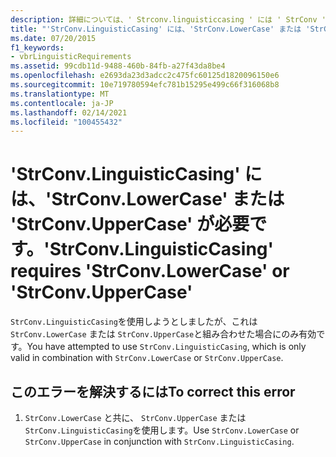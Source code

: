 ```yaml
---
description: 詳細については、' Strconv.linguisticcasing ' には ' StrConv ' または ' StrConv ' が必要です
title: "'StrConv.LinguisticCasing' には、'StrConv.LowerCase' または 'StrConv.UpperCase' が必要です。"
ms.date: 07/20/2015
f1_keywords:
- vbrLinguisticRequirements
ms.assetid: 99cdb11d-9488-460b-84fb-a27f43da8be4
ms.openlocfilehash: e2693da23d3adcc2c475fc60125d1820096150e6
ms.sourcegitcommit: 10e719780594efc781b15295e499c66f316068b8
ms.translationtype: MT
ms.contentlocale: ja-JP
ms.lasthandoff: 02/14/2021
ms.locfileid: "100455432"
---
```

# <a name="strconvlinguisticcasing-requires-strconvlowercase-or-strconvuppercase"></a><span data-ttu-id="0608b-103">'StrConv.LinguisticCasing' には、'StrConv.LowerCase' または 'StrConv.UpperCase' が必要です。</span><span class="sxs-lookup"><span data-stu-id="0608b-103">'StrConv.LinguisticCasing' requires 'StrConv.LowerCase' or 'StrConv.UpperCase'</span></span>

<span data-ttu-id="0608b-104">`StrConv.LinguisticCasing`を使用しようとしましたが、これは `StrConv.LowerCase` または `StrConv.UpperCase`と組み合わせた場合にのみ有効です。</span><span class="sxs-lookup"><span data-stu-id="0608b-104">You have attempted to use `StrConv.LinguisticCasing`, which is only valid in combination with `StrConv.LowerCase` or `StrConv.UpperCase`.</span></span>  
  
## <a name="to-correct-this-error"></a><span data-ttu-id="0608b-105">このエラーを解決するには</span><span class="sxs-lookup"><span data-stu-id="0608b-105">To correct this error</span></span>  
  
1. <span data-ttu-id="0608b-106">`StrConv.LowerCase` と共に、 `StrConv.UpperCase` または `StrConv.LinguisticCasing`を使用します。</span><span class="sxs-lookup"><span data-stu-id="0608b-106">Use `StrConv.LowerCase` or `StrConv.UpperCase` in conjunction with `StrConv.LinguisticCasing`.</span></span>  
